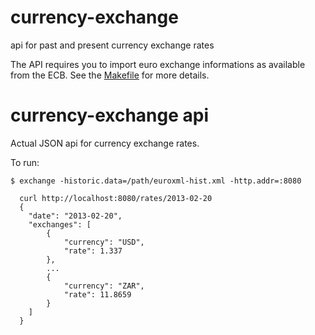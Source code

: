 # currency-exchange

api for past and present currency exchange rates

The API requires you to import euro exchange informations as available from the ECB.
See the [Makefile][1] for more details.

# currency-exchange api

Actual JSON api for currency exchange rates.

To run:

```
$ exchange -historic.data=/path/euroxml-hist.xml -http.addr=:8080
```

```
  curl http://localhost:8080/rates/2013-02-20
  {
    "date": "2013-02-20",
    "exchanges": [
        {
            "currency": "USD",
            "rate": 1.337
        },
        ...
        {
            "currency": "ZAR",
            "rate": 11.8659
        }
    ]
  }
```

[1]:Makefile
